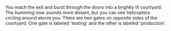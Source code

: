 You reach the exit and burst through the doors into a brightly lit courtyard. The humming
now sounds more distant, but you can see helicopters circling around above you. 
There are two gates on opposite sides of the courtyard. One gate is labeled 'testing' 
and the other is labeled 'production'. 